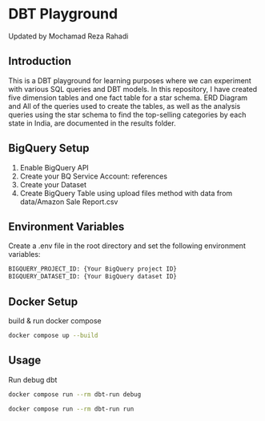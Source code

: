 # DBT Playground

Updated by Mochamad Reza Rahadi

## Introduction

This is a DBT playground for learning purposes where we can experiment with various SQL queries and DBT models. In this repository, I have created five dimension tables and one fact table for a star schema. ERD Diagram and All of the queries used to create the tables, as well as the analysis queries using the star schema to find the top-selling categories by each state in India, are documented in the results folder.

## BigQuery Setup

1. Enable BigQuery API
2. Create your BQ Service Account: references
3. Create your Dataset
4. Create BigQuery Table using upload files method with data from data/Amazon Sale Report.csv

## Environment Variables

Create a .env file in the root directory and set the following environment variables:

```bash
BIGQUERY_PROJECT_ID: {Your BigQuery project ID}
BIGQUERY_DATASET_ID: {Your BigQuery dataset ID}
```

## Docker Setup

build & run docker compose

```bash
docker compose up --build
```

## Usage

Run debug dbt

```bash
docker compose run --rm dbt-run debug
```

```bash
docker compose run --rm dbt-run run
```
